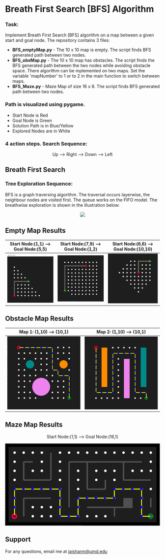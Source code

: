 # Breath First Search [BFS] Algorithm

### Task:

Implement Breath First Search [BFS] algorithm on a map between a given start and goal node. The repository contains 3 files:

- **BFS_emptyMap.py** - The 10 x 10 map is empty. The script finds BFS generated path between two nodes.
- **BFS_obsMap.py** - The 10 x 10 map has obstacles. The script finds the BFS generated path between the two nodes while avoiding obstacle space. There algorithm can be mplemented on two maps.  Set the variable 'mapNumber' to 1 or to 2 in the main function to switch between maps.
- **BFS_Maze.py** - Maze Map of size 16 x 8. The script finds BFS generated path between two nodes.
        
### Path is visualized using pygame. 
- Start Node is Red
- Goal Node is Green
- Solution Path is in Blue/Yellow
- Explored Nodes are in White

### 4 action steps. Search Sequence: 
<p align="center">
        Up --> Right --> Down --> Left
</p>

## Breath First Search 

### Tree Exploration Sequence: 

BFS is a graph traversing algorithm. The traversal occurs layerwise, the neighbour nodes are visited first. The queue works on the FIFO model. The breathwise exploration is shown in the illustration below: 

<p align="center">
        <img src = "https://upload.wikimedia.org/wikipedia/commons/5/5d/Breadth-First-Search-Algorithm.gif" width = "210">
</p>

## Empty Map Results 

Start Node:(1,1) --> Goal Node:(5,5) |  Start Node:(7,9) --> Goal Node:(1,2)| Start Node:(6,6) --> Goal Node:(10,10)
:-------------------------:|:-------------------------:|:-------------------------:
<img src = "Images/1,1 to 5,5.PNG" width = "250">  |  <img src = "Images/7,9 to 1,2.PNG" width = "250">| <img src = "Images/66_1010.PNG" width = "250">

## Obstacle Map Results 

Map 1: (1,10) --> (10,1)   |  Map 2: (1,10) --> (10,1) 
:-------------------------:|:-------------------------:
<img src = "Images/obsMap1.PNG" width = "350">  |  <img src = "Images/obsMap2.PNG" width = "350">

## Maze Map Results

<p align="center">
        Start Node:(1,1) --> Goal Node:(16,1)
</p>

<p align="center">
       <img src = "Images/bfs_maze.PNG" width = "600">
</p>


## Support
For any questions, email me at jaisharm@umd.edu
